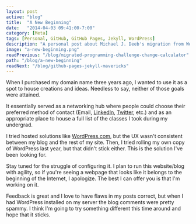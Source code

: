 ```yaml
---
layout: post
active: "blog"
title:  "A New Beginning"
date:   "2014-04-03 09:41:00-7:00"
category: [Meta]
tags: [Personal, GitHub, GitHub Pages, Jekyll, WordPress]
description: "A personal post about Michael J. Deeb's migration from WordPress to Jekyll."
image: "a-new-beginning.png"
readPrevious: "/blog/migrated-programming-challenge-change-calculator"
path: "/blog/a-new-beginning"
readNext: "/blog/github-pages-jekyll-mavericks"
---
```


When I purchased my domain name three years ago, I wanted to use it as a spot to house creations and ideas. Needless to say, neither of those goals were attained.

It essentially served as a networking hub where people could choose their preferred method of contact (Email, [LinkedIn](http://www.linkedin.com/in/michaeljdeeb/), [Twitter](https://twitter.com/michaeljdeeb), etc.) and as an appropriate place to house a full list of the classes I took during my undergrad.

I tried hosted solutions like [WordPress.com](http://wordpress.com), but the UX wasn't consistent between my blog and the rest of my site. Then, I tried rolling my own copy of WordPress last year, but that didn't stick either. This is the solution I've been looking for.

Stay tuned for the struggle of configuring it. I plan to run this website/blog with agility, so if you're seeing a webpage that looks like it belongs to the beginning of the Internet, I apologize. The best I can offer you is that I'm working on it.

Feedback is great and I love to have flaws in my posts correct, but when I had WordPress installed on my server the blog comments were pretty spammy. I think I'm going to try something different this time around and hope that it sticks.
